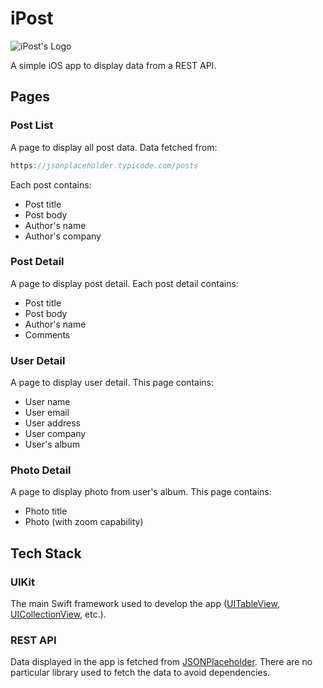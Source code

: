# iPost

![iPost's Logo](https://user-images.githubusercontent.com/64721275/138050824-9007ed9e-d8eb-4449-8837-a4bb1fcdbecb.png)

A simple iOS app to display data from a REST API.

## Pages
### Post List
A page to display all post data. Data fetched from:

```swift
https://jsonplaceholder.typicode.com/posts
```

Each post contains:
- Post title
- Post body
- Author's name
- Author's company

### Post Detail
A page to display post detail. Each post detail contains:
- Post title
- Post body
- Author's name
- Comments

### User Detail
A page to display user detail. This page contains:
- User name
- User email
- User address
- User company
- User's album

### Photo Detail
A page to display photo from user's album. This page contains:
- Photo title
- Photo (with zoom capability)

## Tech Stack
### UIKit
The main Swift framework used to develop the app ([UITableView](https://developer.apple.com/documentation/uikit/uitableview), [UICollectionView](https://developer.apple.com/documentation/uikit/uicollectionview), etc.).

### REST API
Data displayed in the app is fetched from [JSONPlaceholder](https://jsonplaceholder.typicode.com/). There are no particular library used to fetch the data to avoid dependencies.
